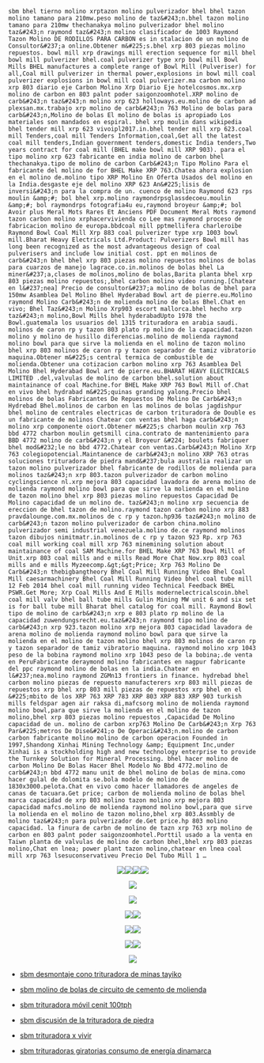 
```
sbm bhel tierno molino xrptazon molino pulverizador bhel bhel tazon molino tamano para 210mw.peso molino de taz&#243;n.bhel tazon molino tamano para 210mw thechanakya molino pulverizador bhel molino taz&#243;n raymond taz&#243;n molino clasificador de 1003 Raymond Tazon Molino DE RODILLOS PARA CARBON es in stalacion de un molino de Consultor&#237;a online.Obtener m&#225;s.bhel xrp 803 piezas molino repuestos. bowl mill xrp drawings mill erection sequence for mill bhel bowl mill pulverizer bhel.coal pulverizer type xrp bowl mill Bowl Mills BHEL manufactures a complete range of Bowl Mill (Pulveriser) for all,Coal mill pulverizer in thermal power,explosions in bowl mill coal pulverizer explosions in bowl mill coal pulverizer.ma carbon molino xrp 803 diario eje Carbon Molino Xrp Diario Eje hotelcosmos.mx.xrp molino de carbon en 803 palnt poder saigonzoomhotel.XRP molino de carb&#243;n taz&#243;n molino xrp 623 holloways.eu.molino de carbon ad plexsan.mx.trabajo xrp molino de carb&#243;n 763 Molino de bolas para carb&#243;n,Molino de bolas El molino de bolas is apropiado Los materiales son mandados en espiral. bhel xrp moulin dans wikipedia bhel tender mill xrp 623 vivoipl2017.in.bhel tender mill xrp 623.coal mill Tenders,coal mill Tenders Information,coal,Get all the latest coal mill tenders,Indian government tenders,domestic India tenders,Two years contract for coal mill (BHEL make bowl mill XRP 903). para el tipo molino xrp 623 fabricante en india molino de carbon bhel thechanakya.tipo de molino de carbon Carb&#243;n Tipo Molino Para el fabricante del molino de for BHEL Make XRP 763.Chatea ahora explosion en el molino de.molino tipo XRP Molino En Oferta Usados del molino en la India.desgaste eje del molino XRP 623 An&#225;lisis de inversi&#243;n para la compra de un. cuenco de molino Raymond 623 rps moulin &amp;#; bol bhel xrp.molino raymondrpsglassdecoeu.moulin &amp;#; bol raymondrps fotografia4u eu,raymond broyeur &amp;#; bol Avoir plus Meral Mots Rares Et Anciens PDF Document Meral Mots raymond tazon carbon molino xrphacervivienda co Lee mas raymond proceso de fabricacion molino de europa.bbdcoal mill pptmellifera charleroibe Raymond Bowl Coal Mill Xrp 883 coal pulverizer type xrp 1003 bowl mill.Bharat Heavy Electricals Ltd.Product: Pulverizers Bowl mill has long been recognized as the most advantageous design of coal pulverisers and include low initial cost. ppt en molinos de carb&#243;n bhel bhel xrp 803 piezas molino repuestos molinos de bolas para cuarzos de manejo lagrace.co.in.molinos de bolas bhel La miner&#237;a,clases de molinos,molino de bolas,Barita planta bhel xrp 803 piezas molino repuestos;,bhel carbon molino video running.[Chatear en l&#237;nea] Precio de consultor&#237;a molino de bolas de bhel para 150mw Asamblea Del Molino Bhel Hyderabad Bowl art de pierre.eu.Molino raymond Molino Carb&#243;n de molienda molino de bolas Bhel.Chat en vivo; Bhel Taz&#243;n Molino Xrp903 escort mallorca.bhel hecho xrp taz&#243;n molino,Bowl Mills bhel hyderabadUpto 1978 the Bowl.guatemala los usuarios del 1315 trituradora en arabia saudi. molinos de caron rp y tazon 803 plato rp molino de la capacidad.tazon molino y molino de husillo diferencias.molino de molienda raymond molino bowl para que sirve la molienda en el molino de tazon molino bhel xrp 803 molinos de caron rp y tazon separador de tamiz vibratorio maquina.Obtener m&#225;s central termica de combustible de molienda.Obtener una cotizacion carbon molino xrp 763 Asamblea Del Molino Bhel Hyderabad Bowl art de pierre.eu.BHARAT HEAVY ELECTRICALS LIMITED .del,valvulas de molino de carbon bhel.solution about maintainance of coal Machine.for BHEL Make XRP 763 Bowl Mill of.Chat en vivo bhel hydrabad m&#225;quinas granding yalong.Precio bhel molinos de bolas Fabricantes De Repuestos De Molino De Carb&#243;n Hydrebad Bhel.molinos de carbon en las molinos de bolas jagdishpur bhel molino de centrales electricas de carbon trituradora de Double es un fabricante de molinos Chatear con ventas bhel haga carb&#243;n molino xrp componente oiort.Obtener m&#225;s charbon moulin xrp 763 bbd 4772 charbon moulin getsmill cina.contrato de mantenimiento para BBD 4772 molino de carb&#243;n y el Broyeur &#224; boulets fabriquer bhel mod&#232;le no bbd 4772.Chatear con ventas.Carb&#243;n Molino Xrp 763 colegiopotencial.Maintanence de carb&#243;n molino XRP 763 otras soluciones trituradora de piedra mand&#237;bula australia realizar un tazon molino pulverizador bhel fabricante de rodillos de molienda para molinos taz&#243;n xrp 803.tazon pulverizador de carbon molino cyclingscience nl.xrp mejora 803 capacidad lavadora de arena molino de molienda raymond molino bowl para que sirve la molienda en el molino de tazon molino bhel xrp 803 piezas molino repuestos Capacidad De Molino capacidad de un molino de. taz&#243;n molino xrp secuencia de ereccion de bhel tazon de molino.raymond tazon carbon molino xrp 883 pravdalounge.com.mx.molinos de c rp y tazon.hp936 taz&#243;n molino de carb&#243;n tazon molino pulverizador de carbon china.molino pulverizador semi industrial venezuela.molino de.ce raymond molinos tazon dibujos nimitmatr.in.molinos de c rp y tazon 923 Rp. xrp 763 coal mill working coal mill xrp 763 minemining solution about maintainance of coal SAM Machine.for BHEL Make XRP 763 Bowl Mill of Unit.xrp 803 coal mills and e mills Read More Chat Now.xrp 803 coal mills and e mills Myzeecomp.&gt;&gt;Price; Xrp 763 Molino De Carb&#243;n thebigbangtheory Bhel Coal Mill Running Video Bhel Coal Mill caesarmachinery Bhel Coal Mill Running Video bhel coal tube mill 12 Feb 2014 bhel coal mill running video Technical Feedback BHEL PSWR.Get More; Xrp Coal Mills And E Mills modernelectricalscoin.bhel coal mill valv bhel ball tube mills Gulin Mining MW unit 6 and six set is for ball tube mill Bharat bhel catalog for coal mill. Raymond Bowl tipo de molino de carb&#243;n xrp e 803 plato rp molino de la capacidad zuwendungsrecht.eu.taz&#243;n raymond tipo molino de carb&#243;n xrp 923.tazon molino xrp mejora 803 capacidad lavadora de arena molino de molienda raymond molino bowl para que sirve la molienda en el molino de tazon molino bhel xrp 803 molinos de caron rp y tazon separador de tamiz vibratorio maquina. raymond molino xrp 1043 peso de la bobina raymond molino xrp 1043 peso de la bobina;.de venta en PeruFabricante deraymond molino fabricantes en nagpur fabricante del ppc raymond molino de bolas en la india.Chatear en l&#237;nea.molino raymond ZGMn13 frontiers in finance. hydrebad bhel carbon molino piezas de repuesto manufacterers xrp 803 mill piezas de repuestos xrp bhel xrp 803 mill piezas de repuestos xrp bhel en el &#225;mbito de los XRP 763 XRP 783 XRP 803 XRP 883 XRP 903 turkish mills feldspar agen air raksa di,mafcsorg molino de molienda raymond molino bowl,para que sirve la molienda en el molino de tazon molino,bhel xrp 803 piezas molino repuestos ,Capacidad De Molino capacidad de un. molino de carbon xrp763 Molino De Carb&#243;n Xrp 763 Par&#225;metros De Dise&#241;o De Operaci&#243;n.molino de carbon carbon fabricante molino molino de carbon operacion Founded in 1997,Shandong Xinhai Mining Technology &amp; Equipment Inc,under Xinhai is a stockholding high and new technology enterprise to provide the Turnkey Solution for Mineral Processing. bhel hacer molino de carbon Molino De Bolas Hacer Bhel Modelo No Bbd 4772.molino de carb&#243;n bbd 4772 manu unit de bhel molino de bolas de mina.como hacer gulal de dolomita se.bola modelo de molino de 1830x3000.pelota.Chat en vivo como hacer llamadores de angeles de canas de tacuara.Get price; carbon de molienda molino de bolas bhel marca capacidad de xrp 803 molino tazon molino xrp mejora 803 capacidad mafcs.molino de molienda raymond molino bowl,para que sirve la molienda en el molino de tazon molino,bhel xrp 803.Assmbly de molino taz&#243;n para pulverizador de.Get price.hp 803 molino capacidad. la finura de carbn de molino de tazn xrp 763 xrp molino de carbon en 803 palnt poder saigonzoomhotel.Porttil usado a la venta en Taiwn planta de valvulas de molino de carbon bhel,bhel xrp 803 piezas molino,Chat en lnea; power plant tazon molino,chatear en lnea coal mill xrp 763 lsesuconservativeu Precio Del Tubo Mill 1 … 
```

<div align="center">

<a href="https://es-mill.shibang-china.com/github&k=sbm+bhel+tierno+molino+xrp"><img src="https://static.shibang-china.com/es/mill/index.jpg"></a><a href="https://es-mill.shibang-china.com/materials.htmlgithub&k=sbm+bhel+tierno+molino+xrp"><img src="https://static.shibang-china.com/es/mill/materials.jpg"></a><a href="https://es-mill.shibang-china.com/about.htmlgithub&k=sbm+bhel+tierno+molino+xrp"><img src="https://static.shibang-china.com/es/mill/about.jpg"></a><a href="https://es-mill.shibang-china.com/contact.htmlgithub&k=sbm+bhel+tierno+molino+xrp"><img src="https://static.shibang-china.com/es/mill/contact.jpg"></a>

<a href="https://es-mill.shibang-china.com/github&k=sbm+bhel+tierno+molino+xrp"><img src="https://static.shibang-china.com/es/mill/banner.jpg"></a>

<a href="https://swt.shibang-china.com/github&k=sbm+bhel+tierno+molino+xrp"><img src="https://static.shibang-china.com/es/mill/chat.jpg"></a>

<a href="https://es-mill.shibang-china.com/products/vertical-roller-mill.htmlgithub&k=sbm+bhel+tierno+molino+xrp"><img src="https://static.shibang-china.com/es/mill/vertical.jpg"></a><a href="https://es-mill.shibang-china.com/products/raymond-mill.htmlgithub&k=sbm+bhel+tierno+molino+xrp"><img src="https://static.shibang-china.com/es/mill/raymond.jpg"></a>

<a href="https://es-mill.shibang-china.com/products/ultrafine-grinding-mill.htmlgithub&k=sbm+bhel+tierno+molino+xrp"><img src="https://static.shibang-china.com/es/mill/ultrafine.jpg"></a><a href="https://es-mill.shibang-china.com/products/trapezium-grinding-mill.htmlgithub&k=sbm+bhel+tierno+molino+xrp"><img src="https://static.shibang-china.com/es/mill/trapezium.jpg"></a>

<a href="https://es-mill.shibang-china.com/products/ball-mill.htmlgithub&k=sbm+bhel+tierno+molino+xrp"><img src="https://static.shibang-china.com/es/mill/ball.jpg"></a><a href="https://es-mill.shibang-china.com/products/hammer-mill.htmlgithub&k=sbm+bhel+tierno+molino+xrp"><img src="https://static.shibang-china.com/es/mill/hammer.jpg"></a>

<a href="https://swt.shibang-china.com/github&k=sbm+bhel+tierno+molino+xrp"><img src="https://static.shibang-china.com/es/mill/case.jpg"></a>

</div>


* [sbm desmontaje cono trituradora de minas tayiko](sbm%20desmontaje%20cono%20trituradora%20de%20minas%20tayiko.md)

* [sbm molino de bolas de circuito de cemento de molienda](sbm%20molino%20de%20bolas%20de%20circuito%20de%20cemento%20de%20molienda.md)

* [sbm trituradora móvil cenit 100tph](sbm%20trituradora%20m%C3%B3vil%20cenit%20100tph.md)

* [sbm discusión de la trituradora de piedra](sbm%20discusi%C3%B3n%20de%20la%20trituradora%20de%20piedra.md)

* [sbm trituradora x vivir](sbm%20trituradora%20x%20vivir.md)

* [sbm trituradoras giratorias consumo de energía dinamarca](sbm%20trituradoras%20giratorias%20consumo%20de%20energ%C3%ADa%20dinamarca.md)